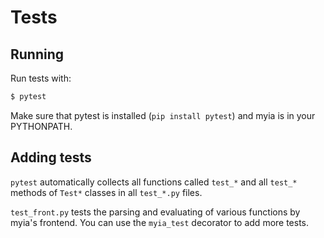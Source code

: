 
# Tests

## Running

Run tests with:

```bash
$ pytest
```

Make sure that pytest is installed (`pip install pytest`) and myia is in your PYTHONPATH.

## Adding tests

`pytest` automatically collects all functions called `test_*` and all `test_*` methods of `Test*` classes in all `test_*.py` files.

`test_front.py` tests the parsing and evaluating of various functions by myia's frontend. You can use the `myia_test` decorator to add more tests.
